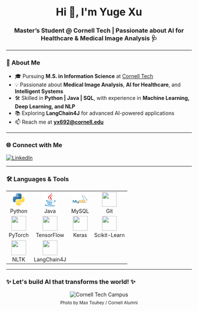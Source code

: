 <h1 align="center">Hi 👋, I'm Yuge Xu</h1>
<h3 align="center">Master’s Student @ Cornell Tech | Passionate about AI for Healthcare & Medical Image Analysis 🩺</h3>

---

### 🚀 About Me  
- 🎓 Pursuing **M.S. in Information Science** at [Cornell Tech](https://tech.cornell.edu/)  
- 💡 Passionate about **Medical Image Analysis**, **AI for Healthcare**, and **Intelligent Systems**  
- 🛠️ Skilled in **Python | Java | SQL**, with experience in **Machine Learning, Deep Learning, and NLP**  
- 📚 Exploring **LangChain4J** for advanced AI-powered applications  
- 📫 Reach me at **yx692@cornell.edu**

---

### 🌐 Connect with Me  
<p align="left">
  <a href="https://www.linkedin.com/in/yugexu2003/" target="_blank">
    <img src="https://cdn-icons-png.flaticon.com/512/174/174857.png" alt="LinkedIn" height="40" width="40"/>
  </a>
</p>

---

### 🛠️ Languages & Tools  

<table>
  <tr align="center">
    <td>
      <a href="https://www.python.org" target="_blank">
        <img src="https://raw.githubusercontent.com/devicons/devicon/master/icons/python/python-original.svg" width="40" height="40"/>
      </a>
      <br>Python
    </td>
    <td>
      <a href="https://www.java.com" target="_blank">
        <img src="https://raw.githubusercontent.com/devicons/devicon/master/icons/java/java-original.svg" width="40" height="40"/>
      </a>
      <br>Java
    </td>
    <td>
      <a href="https://www.mysql.com/" target="_blank">
        <img src="https://raw.githubusercontent.com/devicons/devicon/master/icons/mysql/mysql-original-wordmark.svg" width="40" height="40"/>
      </a>
      <br>MySQL
    </td>
    <td>
      <a href="https://git-scm.com/" target="_blank">
        <img src="https://www.vectorlogo.zone/logos/git-scm/git-scm-icon.svg" width="40" height="40"/>
      </a>
      <br>Git
    </td>
  </tr>
  <tr align="center">
    <td>
      <a href="https://pytorch.org/" target="_blank">
        <img src="https://www.vectorlogo.zone/logos/pytorch/pytorch-icon.svg" width="40" height="40"/>
      </a>
      <br>PyTorch
    </td>
    <td>
      <a href="https://www.tensorflow.org" target="_blank">
        <img src="https://www.vectorlogo.zone/logos/tensorflow/tensorflow-icon.svg" width="40" height="40"/>
      </a>
      <br>TensorFlow
    </td>
    <td>
      <a href="https://keras.io/" target="_blank">
        <img src="https://upload.wikimedia.org/wikipedia/commons/a/ae/Keras_logo.svg" width="40" height="40"/>
      </a>
      <br>Keras
    </td>
    <td>
      <a href="https://scikit-learn.org/" target="_blank">
        <img src="https://upload.wikimedia.org/wikipedia/commons/0/05/Scikit_learn_logo_small.svg" width="40" height="40"/>
      </a>
      <br>Scikit-Learn
    </td>
  </tr>
  <tr align="center">
    <td>
      <a href="https://www.nltk.org/" target="_blank">
        <img src="https://img.shields.io/badge/NLTK-Natural%20Language%20Toolkit-green" width="40" height="40"/>
      </a>
      <br>NLTK
    </td>
    <td>
      <a href="https://github.com/langchain4j/langchain4j" target="_blank">
        <img src="https://avatars.githubusercontent.com/u/139895814?s=200&v=4" width="40" height="40"/>
      </a>
      <br>LangChain4J
    </td>
    <td></td>
    <td></td>
  </tr>
</table>

---
### ✨ Let's build AI that transforms the world! ✨

<p align="center">
  <img src="https://alumni.cornell.edu/cornellians/wp-content/uploads/sites/2/2025/02/220504_17-55-28_MV3_2287-Edit-photo-by-Max-Touhey-5-B.jpg" alt="Cornell Tech Campus" width="500"/>
  <br><sub>Photo by Max Touhey / Cornell Alumni</sub>
</p>
